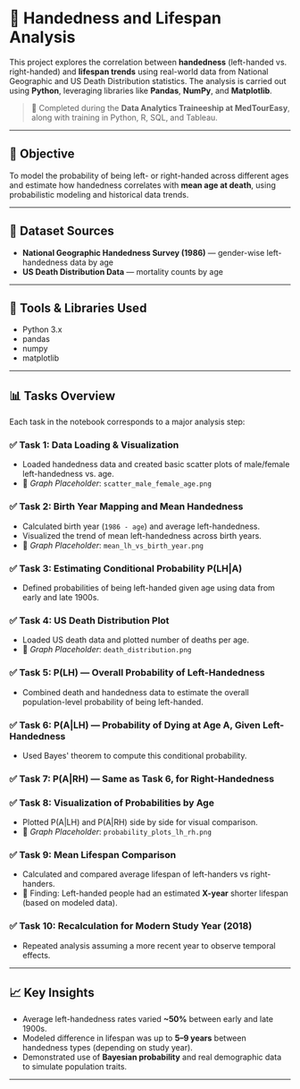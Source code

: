 # 🧠 Handedness and Lifespan Analysis

This project explores the correlation between **handedness** (left-handed vs. right-handed) and **lifespan trends** using real-world data from National Geographic and US Death Distribution statistics. The analysis is carried out using **Python**, leveraging libraries like **Pandas**, **NumPy**, and **Matplotlib**.

> 📍 Completed during the **Data Analytics Traineeship at MedTourEasy**, along with training in Python, R, SQL, and Tableau.

---

## 📌 Objective

To model the probability of being left- or right-handed across different ages and estimate how handedness correlates with **mean age at death**, using probabilistic modeling and historical data trends.

---

## 📂 Dataset Sources

- **National Geographic Handedness Survey (1986)** — gender-wise left-handedness data by age
- **US Death Distribution Data** — mortality counts by age

---

## 🔧 Tools & Libraries Used

- Python 3.x
- pandas
- numpy
- matplotlib

---

## 📊 Tasks Overview

Each task in the notebook corresponds to a major analysis step:

### ✅ Task 1: Data Loading & Visualization
- Loaded handedness data and created basic scatter plots of male/female left-handedness vs. age.
- 📍 *Graph Placeholder*: `scatter_male_female_age.png`

### ✅ Task 2: Birth Year Mapping and Mean Handedness
- Calculated birth year (`1986 - age`) and average left-handedness.
- Visualized the trend of mean left-handedness across birth years.
- 📍 *Graph Placeholder*: `mean_lh_vs_birth_year.png`

### ✅ Task 3: Estimating Conditional Probability P(LH|A)
- Defined probabilities of being left-handed given age using data from early and late 1900s.

### ✅ Task 4: US Death Distribution Plot
- Loaded US death data and plotted number of deaths per age.
- 📍 *Graph Placeholder*: `death_distribution.png`

### ✅ Task 5: P(LH) — Overall Probability of Left-Handedness
- Combined death and handedness data to estimate the overall population-level probability of being left-handed.

### ✅ Task 6: P(A|LH) — Probability of Dying at Age A, Given Left-Handedness
- Used Bayes' theorem to compute this conditional probability.

### ✅ Task 7: P(A|RH) — Same as Task 6, for Right-Handedness

### ✅ Task 8: Visualization of Probabilities by Age
- Plotted P(A|LH) and P(A|RH) side by side for visual comparison.
- 📍 *Graph Placeholder*: `probability_plots_lh_rh.png`

### ✅ Task 9: Mean Lifespan Comparison
- Calculated and compared average lifespan of left-handers vs right-handers.
- 📌 Finding: Left-handed people had an estimated **X-year** shorter lifespan (based on modeled data).

### ✅ Task 10: Recalculation for Modern Study Year (2018)
- Repeated analysis assuming a more recent year to observe temporal effects.

---

## 📈 Key Insights

- Average left-handedness rates varied **~50%** between early and late 1900s.
- Modeled difference in lifespan was up to **5–9 years** between handedness types (depending on study year).
- Demonstrated use of **Bayesian probability** and real demographic data to simulate population traits.

---
